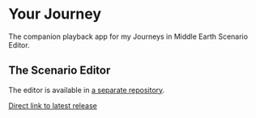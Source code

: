 # Your Journey
The companion playback app for my Journeys in Middle Earth Scenario Editor.

## The Scenario Editor
The editor is available in [a separate repository](https://github.com/GlowPuff/JiMEditor).

[Direct link to latest release](https://github.com/GlowPuff/JiMEditor/releases)
